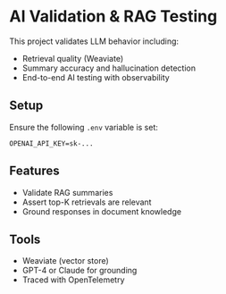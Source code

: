 # AI Validation & RAG Testing

This project validates LLM behavior including:
- Retrieval quality (Weaviate)
- Summary accuracy and hallucination detection
- End-to-end AI testing with observability

## Setup

Ensure the following `.env` variable is set:
```env
OPENAI_API_KEY=sk-...
```

## Features

- Validate RAG summaries
- Assert top-K retrievals are relevant
- Ground responses in document knowledge

## Tools

- Weaviate (vector store)
- GPT-4 or Claude for grounding
- Traced with OpenTelemetry
